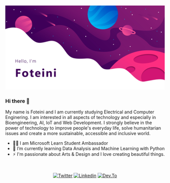 ![Profile Header Image](https://raw.githubusercontent.com/sfoteini/sfoteini/master/images/githubReadMe.jpg)

### Hi there 👋

My name is Foteini and I am currently studying Electrical and Computer Enginering. I am interested in all aspects of technology and especially in Bioengineering, AI, IoT and Web Development. I strongly believe in the power of technology to improve people's everyday life, solve humanitarian issues and create a more sustainable, accessible and inclusive world.
<br>
- 👩‍🎓 I am Microsoft Learn Student Ambassador
- 🌱 I’m currently learning Data Analysis and Machine Learning with Python
- ⚡ I'm passionate about Arts & Design and I love creating beautiful things.
<br>

<p align="center">
  <a href="https://www.twitter.com/ClairSavvidou" target="_blank"><img src="https://img.shields.io/badge/-Twitter-blue?style=for-the-badge&logo=twitter&logoColor=white&color=1DA1F2" alt="Twitter"></a>
  <a href="https://www.linkedin.com/in/foteini-savvidou" target="_blank"><img src="https://img.shields.io/badge/-LinkedIn-blue?style=for-the-badge&logo=linkedin&logoColor=white&color=0077B5" alt="Linkedin"></a>
  <a href="https://www.dev.to/sfoteini" target="_blank"><img src="https://img.shields.io/badge/-Dev.to-blue?style=for-the-badge&logo=dev%2Eto&logoColor=white&color=0A0A0A" alt="Dev.To"></a>
</p>
